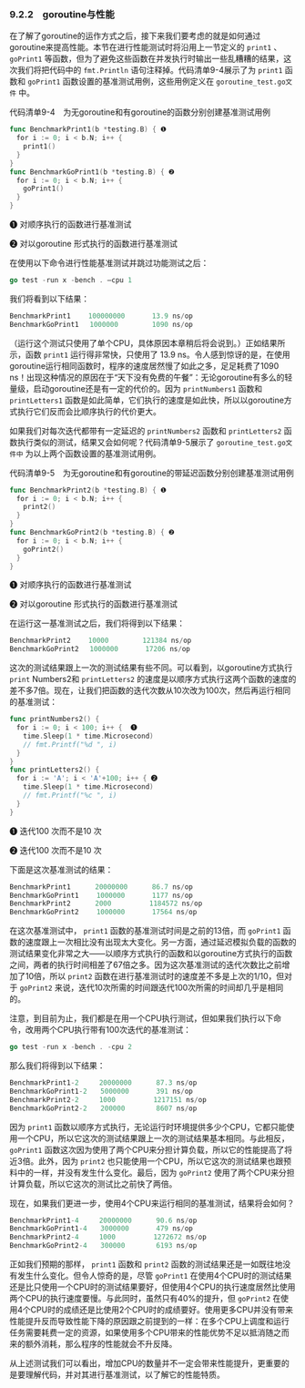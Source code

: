 ### 9.2.2　goroutine与性能

在了解了goroutine的运作方式之后，接下来我们要考虑的就是如何通过goroutine来提高性能。本节在进行性能测试时将沿用上一节定义的 `print1` 、 `goPrint1` 等函数，但为了避免这些函数在并发执行时输出一些乱糟糟的结果，这次我们将把代码中的 `fmt.Println` 语句注释掉。代码清单9-4展示了为 `print1` 函数和 `goPrint1` 函数设置的基准测试用例，这些用例定义在 `goroutine_test.go文件` 中。

代码清单9-4　为无goroutine和有goroutine的函数分别创建基准测试用例

```go
func BenchmarkPrint1(b *testing.B) { ❶
　for i := 0; i < b.N; i++ {
　　print1()
　}
}
func BenchmarkGoPrint1(b *testing.B) { ❷
　for i := 0; i < b.N; i++ {
　　goPrint1()
　}
}
```

❶ 对顺序执行的函数进行基准测试

❷ 对以goroutine 形式执行的函数进行基准测试

在使用以下命令进行性能基准测试并跳过功能测试之后：

```go
go test -run x -bench . –cpu 1
```

我们将看到以下结果：

```go
BenchmarkPrint1　　 100000000　　　　13.9 ns/op
BenchmarkGoPrint1　 1000000　　　　　1090 ns/op
```

（运行这个测试只使用了单个CPU，具体原因本章稍后将会说到。）正如结果所示，函数 `print1`  运行得非常快，只使用了 13.9 ns。令人感到惊讶的是，在使用goroutine运行相同函数时，程序的速度居然慢了如此之多，足足耗费了1090 ns！出现这种情况的原因在于“天下没有免费的午餐”：无论goroutine有多么的轻量级，启动goroutine还是有一定的代价的。因为 `printNumbers1` 函数和 `printLetters1` 函数是如此简单，它们执行的速度是如此快，所以以goroutine方式执行它们反而会比顺序执行的代价更大。

如果我们对每次迭代都带有一定延迟的 `printNumbers2` 函数和 `printLetters2` 函数执行类似的测试，结果又会如何呢？代码清单9-5展示了 `goroutine_test.go文件中` 为以上两个函数设置的基准测试用例。

代码清单9-5　为无goroutine和有goroutine的带延迟函数分别创建基准测试用例

```go
func BenchmarkPrint2(b *testing.B) { ❶
　for i := 0; i < b.N; i++ {
　　print2()
　}
}
func BenchmarkGoPrint2(b *testing.B) { ❷
　for i := 0; i < b.N; i++ {
　　goPrint2()
　}
}
```

❶ 对顺序执行的函数进行基准测试

❷ 对以goroutine 形式执行的函数进行基准测试

在运行这一基准测试之后，我们将得到以下结果：

```go
BenchmarkPrint2　　 10000　　　　　121384 ns/op
BenchmarkGoPrint2　 1000000　　　　17206 ns/op
```

这次的测试结果跟上一次的测试结果有些不同。可以看到，以goroutine方式执行 `print`  Numbers2和 `printLetters2` 的速度是以顺序方式执行这两个函数的速度的差不多7倍。现在，让我们把函数的迭代次数从10次改为100次，然后再运行相同的基准测试：

```go
func printNumbers2() {
　for i := 0; i < 100; i++ {  ❶
　　time.Sleep(1 * time.Microsecond)
　　// fmt.Printf("%d ", i)
　}
}
func printLetters2() {
　for i := 'A'; i < 'A'+100; i++ { ❷
　　time.Sleep(1 * time.Microsecond)
　　// fmt.Printf("%c ", i)
　}
}
```

❶ 迭代100 次而不是10 次

❷ 迭代100 次而不是10 次

下面是这次基准测试的结果：

```go
BenchmarkPrint1　　　 20000000　　　 86.7 ns/op
BenchmarkGoPrint1　　 1000000　　　　1177 ns/op
BenchmarkPrint2　　　 2000　　　　　 1184572 ns/op
BenchmarkGoPrint2　　 1000000　　　　17564 ns/op
```

在这次基准测试中， `print1` 函数的基准测试时间是之前的13倍，而 `goPrint1` 函数的速度跟上一次相比没有出现太大变化。另一方面，通过延迟模拟负载的函数的测试结果变化非常之大——以顺序方式执行的函数和以goroutine方式执行的函数之间，两者的执行时间相差了67倍之多。因为这次基准测试的迭代次数比之前增加了10倍，所以 `print2` 函数在进行基准测试时的速度差不多是上次的1/10，但对于 `goPrint2` 来说，迭代10次所需的时间跟迭代100次所需的时间却几乎是相同的。

注意，到目前为止，我们都是在用一个CPU执行测试，但如果我们执行以下命令，改用两个CPU执行带有100次迭代的基准测试：

```go
go test -run x -bench . -cpu 2
```

那么我们将得到以下结果：

```go
BenchmarkPrint1-2　　　20000000　　　 87.3 ns/op
BenchmarkGoPrint1-2　　5000000　　　　391 ns/op
BenchmarkPrint2-2　　　1000　　　　　 1217151 ns/op
BenchmarkGoPrint2-2　　200000　　　　 8607 ns/op
```

因为 `print1` 函数以顺序方式执行，无论运行时环境提供多少个CPU，它都只能使用一个CPU，所以它这次的测试结果跟上一次的测试结果基本相同。与此相反， `goPrint1` 函数这次因为使用了两个CPU来分担计算负载，所以它的性能提高了将近3倍。此外，因为 `print2` 也只能使用一个CPU，所以它这次的测试结果也跟预料中的一样，并没有发生什么变化。最后，因为 `goPrint2` 使用了两个CPU来分担计算负载，所以它这次的测试比之前快了两倍。

现在，如果我们更进一步，使用4个CPU来运行相同的基准测试，结果将会如何？

```go
BenchmarkPrint1-4　　　20000000　　　 90.6 ns/op
BenchmarkGoPrint1-4　　3000000　　　　479 ns/op
BenchmarkPrint2-4　　　1000　　　　　 1272672 ns/op
BenchmarkGoPrint2-4　　300000　　　　 6193 ns/op
```

正如我们预期的那样， `print1` 函数和 `print2` 函数的测试结果还是一如既往地没有发生什么变化。但令人惊奇的是，尽管 `goPrint1` 在使用4个CPU时的测试结果还是比只使用一个CPU时的测试结果要好，但使用4个CPU的执行速度居然比使用两个CPU的执行速度要慢。与此同时，虽然只有40%的提升，但 `goPrint2` 在使用4个CPU时的成绩还是比使用2个CPU时的成绩要好。使用更多CPU并没有带来性能提升反而导致性能下降的原因跟之前提到的一样：在多个CPU上调度和运行任务需要耗费一定的资源，如果使用多个CPU带来的性能优势不足以抵消随之而来的额外消耗，那么程序的性能就会不升反降。

从上述测试我们可以看出，增加CPU的数量并不一定会带来性能提升，更重要的是要理解代码，并对其进行基准测试，以了解它的性能特质。

